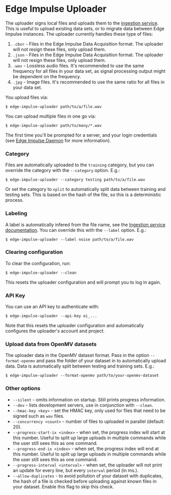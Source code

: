 # Edge Impulse Uploader

The uploader signs local files and uploads them to the [ingestion service](https://docs.edgeimpulse.com/reference/data-ingestion/new-ingestion-api). This is useful to upload existing data sets, or to migrate data between Edge Impulse instances. The uploader currently handles these type of files:

1. `.cbor` - Files in the Edge Impulse Data Acquisition format. The uploader will not resign these files, only upload them.
2. `.json` - Files in the Edge Impulse Data Acquisition format. The uploader will not resign these files, only upload them.
3. `.wav` - Lossless audio files. It's recommended to use the same frequency for all files in your data set, as signal processing output might be dependent on the frequency.
4. `.jpg` - Image files. It's recommended to use the same ratio for all files in your data set.

You upload files via:

```
$ edge-impulse-uploader path/to/a/file.wav
```

You can upload multiple files in one go via:

```
$ edge-impulse-uploader path/to/many/*.wav
```

The first time you'll be prompted for a server, and your login credentials (see [Edge Impulse Daemon](https://docs.edgeimpulse.com/docs/cli-daemon) for more information).

### Category

Files are automatically uploaded to the `training` category, but you can override the category with the `--category` option. E.g.:

```
$ edge-impulse-uploader --category testing path/to/a/file.wav
```

Or set the category to `split` to automatically split data between training and testing sets. This is based on the hash of the file, so this is a deterministic process.

### Labeling

A label is automatically infered from the file name, see the [Ingestion service documentation](https://docs.edgeimpulse.com/reference/data-ingestion/new-ingestion-api). You can override this with the `--label` option. E.g.:

```
$ edge-impulse-uploader --label noise path/to/a/file.wav
```

### Clearing configuration

To clear the configuration, run:

```
$ edge-impulse-uploader --clean
```

This resets the uploader configuration and will prompt you to log in again.

### API Key

You can use an API key to authenticate with:

```
$ edge-impulse-uploader --api-key ei_...
```

Note that this resets the uploader configuration and automatically configures the uploader's account and project.

### Upload data from OpenMV datasets

The uploader data in the OpenMV dataset format. Pass in the option `--format-openmv` and pass the folder of your dataset in to automatically upload data. Data is automatically split between testing and training sets. E.g.:

```
$ edge-impulse-uploader --format-openmv path/to/your-openmv-dataset
```

### Other options

* `--silent` - omits information on startup. Still prints progress information.
* `--dev` - lists development servers, use in conjunction with `--clean`.
* `--hmac-key <key>` - set the HMAC key, only used for files that need to be signed such as `wav` files.
* `--concurrency <count>` - number of files to uploaded in parallel (default: 20).
* `--progress-start-ix <index>` - when set, the progress index will start at this number. Useful to split up large uploads in multiple commands while the user still sees this as one command.
* `--progress-end-ix <index>` - when set, the progress index will end at this number. Useful to split up large uploads in multiple commands while the user still sees this as one command.
* `--progress-interval <interval>` - when set, the uploader will not print an update for every line, but every `interval` period (in ms.).
* `--allow-duplicates` - to avoid pollution of your dataset with duplicates, the hash of a file is checked before uploading against known files in your dataset. Enable this flag to skip this check.
